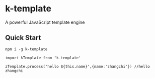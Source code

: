 # k-template

A powerful JavaScript template engine

## Quick Start

```
npm i -g k-template

```

```
import kTemplate from 'k-template'

zTemplate.process('hello ${this.name}',{name:'zhangchi'}) //hello zhangchi
```